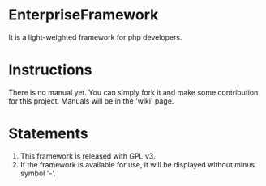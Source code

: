 EnterpriseFramework
===================

It is a light-weighted framework for php developers.

Instructions
============
There is no manual yet. You can simply fork it and make some contribution for this project.
Manuals will be in the 'wiki' page.

Statements
==========
1. This framework is released with GPL v3.
2. If the framework is available for use, it will be displayed without minus symbol '-'.